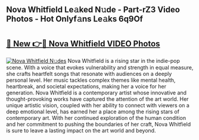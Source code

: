 ## Nova Whitfield Le𝚊ked N𝚞de - Part-rZ3 Video Photos - Hot Onlyf𝚊ns Le𝚊ks 6q9Of

# <h2><a href="http://ac29278.deff.icu/?id=Nova+Whitfield">🔗 New 👉🔴 Nova Whitfield VIDEO Photos</a></h2>

[![Nova Whitfield N𝚞des](https://i.imgur.com/rIISA9y.gif)](http://ac29278.deff.icu/?id=Nova+Whitfield)
Nova Whitfield is a rising star in the indie-pop scene. With a voice that evokes vulnerability and strength in equal measure, she crafts heartfelt songs that resonate with audiences on a deeply personal level. Her music tackles complex themes like mental health, heartbreak, and societal expectations, making her a voice for her generation. Nova Whitfield is a contemporary artist whose innovative and thought-provoking works have captured the attention of the art world. Her unique artistic vision, coupled with her ability to connect with viewers on a deep emotional level, has earned her a place among the rising stars of contemporary art. With her continued exploration of the human condition and her commitment to pushing the boundaries of her craft, Nova Whitfield is sure to leave a lasting impact on the art world and beyond.
